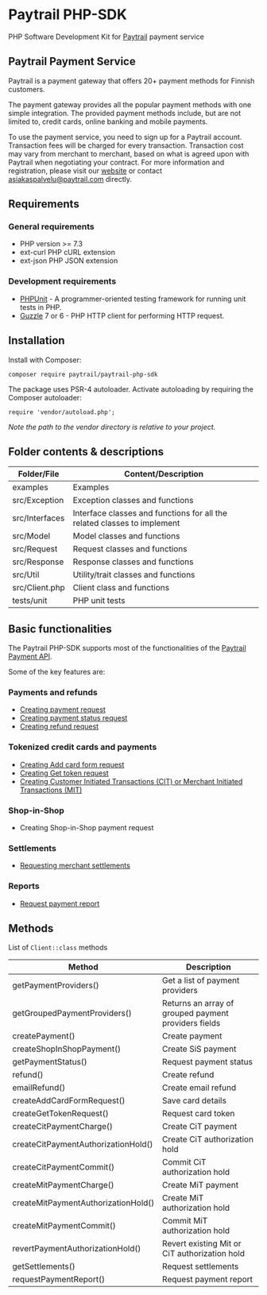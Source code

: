 # Paytrail PHP-SDK
PHP Software Development Kit for [Paytrail](https://www.paytrail.com) payment service

## Paytrail Payment Service

Paytrail is a payment gateway that offers 20+ payment methods for Finnish customers.

The payment gateway provides all the popular payment methods with one simple integration. The provided payment methods include, but are not limited to, credit cards, online banking and mobile payments.

To use the payment service, you need to sign up for a Paytrail account. Transaction fees will be charged for every transaction. Transaction cost may vary from merchant to merchant, based on what is agreed upon with Paytrail when negotiating your contract. For more information and registration, please visit our [website](https://www.paytrail.com) or contact asiakaspalvelu@paytrail.com directly.

## Requirements

### General requirements

- PHP version >= 7.3
- ext-curl PHP cURL extension
- ext-json PHP JSON extension

### Development requirements

- [PHPUnit](https://github.com/sebastianbergmann/phpunit) - A programmer-oriented testing framework for running unit tests in PHP.
- [Guzzle](https://github.com/guzzle/guzzle) 7 or 6 - PHP HTTP client for performing HTTP request.

## Installation

Install with Composer:

```
composer require paytrail/paytrail-php-sdk
```

The package uses PSR-4 autoloader. Activate autoloading by requiring the Composer autoloader:

```
require 'vendor/autoload.php';
```

_Note the path to the vendor directory is relative to your project._

## Folder contents & descriptions

| Folder/File    | Content/Description                                                      |
|----------------|--------------------------------------------------------------------------|
| examples       | Examples                                                                 |
| src/Exception  | Exception classes and functions                                          |
| src/Interfaces | Interface classes and functions for all the related classes to implement |
| src/Model      | Model classes and functions                                              |
| src/Request    | Request classes and functions                                            |
| src/Response   | Response classes and functions                                           |
| src/Util       | Utility/trait classes and functions                                      |
| src/Client.php | Client class and functions                                               |
| tests/unit     | PHP unit tests                                                           |

## Basic functionalities

The Paytrail PHP-SDK supports most of the functionalities of the [Paytrail Payment API](https://paytrail.github.io/api-documentation/#/).

Some of the key features are:

### Payments and refunds

- [Creating payment request](https://paytrail.github.io/api-documentation/#/?id=create)
- [Creating payment status request](https://paytrail.github.io/api-documentation/#/?id=get)
- [Creating refund request](https://paytrail.github.io/api-documentation/#/?id=refund)

### Tokenized credit cards and payments

- [Creating Add card form request](https://paytrail.github.io/api-documentation/#/?id=adding-tokenizing-cards)
- [Creating Get token request](https://paytrail.github.io/api-documentation/#/?id=get-token)
- [Creating Customer Initiated Transactions (CIT) or Merchant Initiated Transactions (MIT)](https://checkoutfinland.github.io/psp-api/#/?id=charging-a-token)

### Shop-in-Shop

- Creating Shop-in-Shop payment request

### Settlements

- [Requesting merchant settlements](https://docs.paytrail.com/#/?id=settlements)

### Reports

- [Request payment report](https://docs.paytrail.com/#/?id=payment-report-request)

## Methods

List of `Client::class` methods

| Method                              | Description                                          |
|-------------------------------------|------------------------------------------------------|
| getPaymentProviders()               | Get a list of payment providers                      |
| getGroupedPaymentProviders()        | Returns an array of grouped payment providers fields |
| createPayment()                     | Create payment                                       |
| createShopInShopPayment()           | Create SiS payment                                   |
| getPaymentStatus()                  | Request payment status                               |
| refund()                            | Create refund                                        |
| emailRefund()                       | Create email refund                                  |
| createAddCardFormRequest()          | Save card details                                    |
| createGetTokenRequest()             | Request card token                                   |
| createCitPaymentCharge()            | Create CiT payment                                   |
| createCitPaymentAuthorizationHold() | Create CiT authorization hold                        |
| createCitPaymentCommit()            | Commit CiT authorization hold                        |
| createMitPaymentCharge()            | Create MiT payment                                   |
| createMitPaymentAuthorizationHold() | Create MiT authorization hold                        |
| createMitPaymentCommit()            | Commit MiT authorization hold                        |
| revertPaymentAuthorizationHold()    | Revert existing Mit or CiT authorization hold        |
| getSettlements()                    | Request settlements                                  |
| requestPaymentReport()              |  Request payment report                              |
